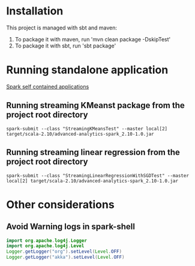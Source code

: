 # Installation 
This project is managed with sbt and maven:   
1) To package it with maven, run 'mvn clean package -DskipTest'   
2) To package it with sbt, run 'sbt package'  

# Running standalone application
[Spark self contained applications](https://spark.apache.org/docs/latest/quick-start.html#self-contained-applications)

## Running streaming KMeanst package from the project root directory
`spark-submit --class "StreamingKMeansTest" --master local[2] target/scala-2.10/advanced-analytics-spark_2.10-1.0.jar`

## Running streaming linear regression from the project root directory 
`spark-submit --class "StreamingLinearRegressionWithSGDTest" --master local[2] target/scala-2.10/advanced-analytics-spark_2.10-1.0.jar`

# Other considerations

## Avoid Warning logs in spark-shell
```java
import org.apache.log4j.Logger  
import org.apache.log4j.Level  
Logger.getLogger("org").setLevel(Level.OFF)  
Logger.getLogger("akka").setLevel(Level.OFF)
```

